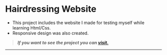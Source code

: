 # Hairdressing Website

- This project includes the website I made for testing myself while learning Html/Css.
- Responsive design was also created.

> ***If you want to see the project you can [visit.](https://hairdressing-one-page-site.vercel.app/)***

___
